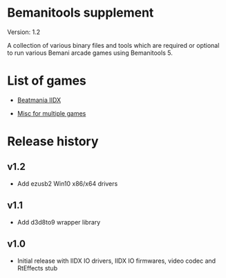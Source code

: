 # Bemanitools supplement
Version: 1.2

A collection of various binary files and tools which are required or optional
to run various Bemani arcade games using Bemanitools 5.

# List of games
* [Beatmania IIDX](iidx/README.md)

* [Misc for multiple games](misc/README.md)

# Release history
## v1.2
* Add ezusb2 Win10 x86/x64 drivers

## v1.1
* Add d3d8to9 wrapper library

## v1.0
* Initial release with IIDX IO drivers, IIDX IO firmwares, video codec and 
RtEffects stub
